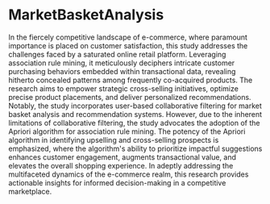 # MarketBasketAnalysis

In the fiercely competitive landscape of e-commerce, where paramount importance is placed on customer satisfaction, this study addresses the challenges faced by a saturated online retail platform. Leveraging association rule mining, it meticulously deciphers intricate customer purchasing behaviors embedded within transactional data, revealing hitherto concealed patterns among frequently co-acquired products. The research aims to empower strategic cross-selling initiatives, optimize precise product placements, and deliver personalized recommendations. Notably, the study incorporates user-based collaborative filtering for market basket analysis and recommendation systems. However, due to the inherent limitations of collaborative filtering, the study advocates the adoption of the Apriori algorithm for association rule mining. The potency of the Apriori algorithm in identifying upselling and cross-selling prospects is emphasized, where the algorithm's ability to prioritize impactful suggestions enhances customer engagement, augments transactional value, and elevates the overall shopping experience. In adeptly addressing the multifaceted dynamics of the e-commerce realm, this research provides actionable insights for informed decision-making in a competitive marketplace.
